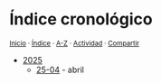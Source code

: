 # Índice cronológico
<sup>[Inicio](https://github.com/jucardus/jucardus.github.io/repo/blob/main/readme.md) · [Índice](https://github.com/jucardus/jucardus.github.io/repo/blob/main/readme.md#contenido) · [A-Z](https://github.com/jucardus/jucardus.github.io/repo/blob/main/indices/alfabetico.md) · [Actividad](https://github.com/jucardus/jucardus.github.io/repo/blob/main/indices/actividad.md) · [Compartir](https://x.com/intent/tweet?text=%C3%8Dndice%20cronol%C3%B3gico%20en%20Jucardus.%0A%E2%86%92%20https%3A%2F%2Fgithub.com%2Fjucardus%2Frepo%2Fblob%2Fmain%2Fcontenido%2Findices%2Fcronologico.md%0A%0A%23indcs_jucardus%0A%40jucardus)</sup>

* [2025](https://github.com/jucardus/jucardus.github.io/repo/blob/main/contenido/25/25.md)
  * [25-04](https://github.com/jucardus/jucardus.github.io/repo/blob/main/contenido/25/04/25-04.md) - abril

